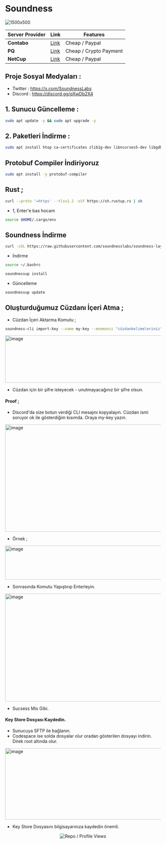 # Soundness

![1500x500](https://github.com/user-attachments/assets/6411da65-2338-4de9-8ac1-501c845e2a29)


| Server Provider        | Link              | Features |
|------------------|----------------------------|----------------------------|
| **Contabo**          | [Link](https://www.dpbolvw.net/click-101330552-12454592)                     | Cheap / Paypal  |
| **PQ**      | [Link](https://pq.hosting/?from=627713)                  | Cheap / Crypto Payment |
| **NetCup**          | [Link](https://www.netcup.com/en/?ref=261820) | Cheap / Paypal |

## Proje Sosyal Medyaları : 
- Twitter : https://x.com/SoundnessLabs
- Discord : https://discord.gg/qXwDb2X4


## 1. Sunucu Güncelleme : 

```bash
sudo apt update -y && sudo apt upgrade -y
```
## 2. Paketleri İndirme :

```bash
sudo apt install htop ca-certificates zlib1g-dev libncurses5-dev libgdbm-dev libnss3-dev tmux iptables curl nvme-cli git wget make jq libleveldb-dev build-essential pkg-config ncdu tar clang bsdmainutils lsb-release libssl-dev libreadline-dev libffi-dev jq gcc screen file unzip lz4 -y
```

## Protobuf Compiler İndiriyoruz

```bash
sudo apt install -y protobuf-compiler
```

## Rust ; 

```bash
curl --proto '=https' --tlsv1.2 -sSf https://sh.rustup.rs | sh
```

- 1, Enter'e bas hocam

```bash
source $HOME/.cargo/env
```

## Soundness İndirme

```bash
curl -sSL https://raw.githubusercontent.com/soundnesslabs/soundness-layer/main/soundnessup/install | bash
```

- İndirme

```bash
source ~/.bashrc 
```


```bash
soundnessup install
```

- Güncelleme

```bash
soundnessup update
```

## Oluşturduğumuz Cüzdanı İçeri Atma ; 

- Cüzdan İçeri Aktarma Komutu ; 

```bash
soundness-cli import-key --name my-key --mnemonic "cüzdankelimeleriniz"
```

<img width="1585" height="153" alt="image" src="https://github.com/user-attachments/assets/8da4ce9b-15cc-4fb5-9a3e-f965ef4ccd38" />


- Cüzdan için bir şifre isteyecek - unutmayacağınız bir şifre olsun.

#### Proof ; 

- Discord'da size botun verdiği CLI mesajını kopyalayın. Cüzdan ismi soruyor ok ile gösterdiğim kısımda. Oraya my-key yazın.

<img width="643" height="347" alt="image" src="https://github.com/user-attachments/assets/df1214a9-0fdc-4922-a4bf-6126a9091802" />

- Örnek ; 

<img width="922" height="110" alt="image" src="https://github.com/user-attachments/assets/e6c274e3-6cc4-441d-9962-2c87d7682f45" />

- Sonrasında Komutu Yapıştırıp Enterleyin.

<img width="663" height="349" alt="image" src="https://github.com/user-attachments/assets/b7b689ea-1fe4-469a-9d81-d05056c074fa" />

- Sucsess Mis Gibi.


#### Key Store Dosyası Kaydedin.

- Sunucuya SFTP ile bağlanın.
- Codespace ise solda dosyalar olur oradan gösterilen dosyayı indirin. Direk root altında olur.

<img width="954" height="231" alt="image" src="https://github.com/user-attachments/assets/b298c057-ce3a-4e45-b687-152dd88ad901" />

- Key Store Dosyasını bilgisayarınıza kaydedin önemli.

<p align="center">
  <img src="https://komarev.com/ghpvc/?username=FurkanL0&style=flat-square&color=red&label=Profile+Views+/+Repo+Views+" alt="Repo / Profile Views" />
</p>
